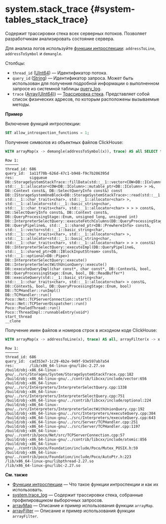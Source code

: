 # system.stack_trace {#system-tables_stack_trace}

Содержит трассировки стека всех серверных потоков. Позволяет разработчикам анализировать состояние сервера.

Для анализа логов используйте [функции интроспекции](../../sql-reference/functions/introspection.md): `addressToLine`, `addressToSymbol` и `demangle`.

Столбцы:

-   `thread_id` ([UInt64](../../sql-reference/data-types/int-uint.md)) — Идентификатор потока.
-   `query_id` ([String](../../sql-reference/data-types/string.md)) — Идентификатор запроса. Может быть использован для получения подробной информации о выполненном запросе из системной таблицы [query_log](#system_tables-query_log).
-   `trace` ([Array(UInt64)](../../sql-reference/data-types/array.md)) — [Трассировка стека](https://en.wikipedia.org/wiki/Stack_trace). Представляет собой список физических адресов, по которым расположены вызываемые методы.

**Пример**

Включение функций интроспекции:

``` sql
SET allow_introspection_functions = 1;
```

Получение символов из объектных файлов ClickHouse:

``` sql
WITH arrayMap(x -> demangle(addressToSymbol(x)), trace) AS all SELECT thread_id, query_id, arrayStringConcat(all, '\n') AS res FROM system.stack_trace LIMIT 1 \G
```

``` text
Row 1:
──────
thread_id: 686
query_id:  1a11f70b-626d-47c1-b948-f9c7b206395d
res:       sigqueue
DB::StorageSystemStackTrace::fillData(std::__1::vector<COW<DB::IColumn>::mutable_ptr<DB::IColumn>, std::__1::allocator<COW<DB::IColumn>::mutable_ptr<DB::IColumn> > >&, DB::Context const&, DB::SelectQueryInfo const&) const
DB::IStorageSystemOneBlock<DB::StorageSystemStackTrace>::read(std::__1::vector<std::__1::basic_string<char, std::__1::char_traits<char>, std::__1::allocator<char> >, std::__1::allocator<std::__1::basic_string<char, std::__1::char_traits<char>, std::__1::allocator<char> > > > const&, DB::SelectQueryInfo const&, DB::Context const&, DB::QueryProcessingStage::Enum, unsigned long, unsigned int)
DB::InterpreterSelectQuery::executeFetchColumns(DB::QueryProcessingStage::Enum, DB::QueryPipeline&, std::__1::shared_ptr<DB::PrewhereInfo> const&, std::__1::vector<std::__1::basic_string<char, std::__1::char_traits<char>, std::__1::allocator<char> >, std::__1::allocator<std::__1::basic_string<char, std::__1::char_traits<char>, std::__1::allocator<char> > > > const&)
DB::InterpreterSelectQuery::executeImpl(DB::QueryPipeline&, std::__1::shared_ptr<DB::IBlockInputStream> const&, std::__1::optional<DB::Pipe>)
DB::InterpreterSelectQuery::execute()
DB::InterpreterSelectWithUnionQuery::execute()
DB::executeQueryImpl(char const*, char const*, DB::Context&, bool, DB::QueryProcessingStage::Enum, bool, DB::ReadBuffer*)
DB::executeQuery(std::__1::basic_string<char, std::__1::char_traits<char>, std::__1::allocator<char> > const&, DB::Context&, bool, DB::QueryProcessingStage::Enum, bool)
DB::TCPHandler::runImpl()
DB::TCPHandler::run()
Poco::Net::TCPServerConnection::start()
Poco::Net::TCPServerDispatcher::run()
Poco::PooledThread::run()
Poco::ThreadImpl::runnableEntry(void*)
start_thread
__clone
```

Получение имен файлов и номеров строк в исходном коде ClickHouse:

``` sql
WITH arrayMap(x -> addressToLine(x), trace) AS all, arrayFilter(x -> x LIKE '%/dbms/%', all) AS dbms SELECT thread_id, query_id, arrayStringConcat(notEmpty(dbms) ? dbms : all, '\n') AS res FROM system.stack_trace LIMIT 1 \G
```

``` text
Row 1:
──────
thread_id: 686
query_id:  cad353e7-1c29-4b2e-949f-93e597ab7a54
res:       /lib/x86_64-linux-gnu/libc-2.27.so
/build/obj-x86_64-linux-gnu/../src/Storages/System/StorageSystemStackTrace.cpp:182
/build/obj-x86_64-linux-gnu/../contrib/libcxx/include/vector:656
/build/obj-x86_64-linux-gnu/../src/Interpreters/InterpreterSelectQuery.cpp:1338
/build/obj-x86_64-linux-gnu/../src/Interpreters/InterpreterSelectQuery.cpp:751
/build/obj-x86_64-linux-gnu/../contrib/libcxx/include/optional:224
/build/obj-x86_64-linux-gnu/../src/Interpreters/InterpreterSelectWithUnionQuery.cpp:192
/build/obj-x86_64-linux-gnu/../src/Interpreters/executeQuery.cpp:384
/build/obj-x86_64-linux-gnu/../src/Interpreters/executeQuery.cpp:643
/build/obj-x86_64-linux-gnu/../src/Server/TCPHandler.cpp:251
/build/obj-x86_64-linux-gnu/../src/Server/TCPHandler.cpp:1197
/build/obj-x86_64-linux-gnu/../contrib/poco/Net/src/TCPServerConnection.cpp:57
/build/obj-x86_64-linux-gnu/../contrib/libcxx/include/atomic:856
/build/obj-x86_64-linux-gnu/../contrib/poco/Foundation/include/Poco/Mutex_POSIX.h:59
/build/obj-x86_64-linux-gnu/../contrib/poco/Foundation/include/Poco/AutoPtr.h:223
/lib/x86_64-linux-gnu/libpthread-2.27.so
/lib/x86_64-linux-gnu/libc-2.27.so
```

**См. также**

-   [Функции интроспекции](../../sql-reference/functions/introspection.md) — Что такое функции интроспекции и как их использовать.
-   [system.trace_log](../../operations/system-tables/trace_log.md#system_tables-trace_log) — Содержит трассировки стека, собранные профилировщиком выборочных запросов.
-   [arrayMap](../../sql-reference/functions/array-functions.md#array-map) — Описание и пример использования функции `arrayMap`.
-   [arrayFilter](../../sql-reference/functions/array-functions.md#array-filter) — Описание и пример использования функции `arrayFilter`.

